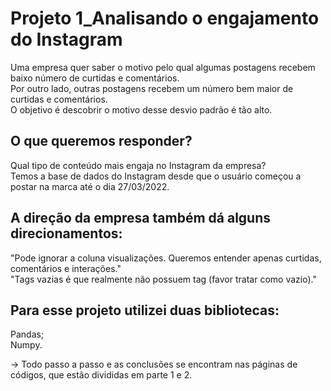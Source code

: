 # Projeto 1_Analisando o engajamento do Instagram<br>
Uma empresa quer saber o motivo pelo qual algumas postagens recebem baixo número de curtidas e comentários. <br>
Por outro lado, outras postagens recebem um número bem maior de curtidas e comentários.<br>
O objetivo é descobrir o motivo desse desvio padrão é tão alto.

## O que queremos responder?

Qual tipo de conteúdo mais engaja no Instagram da empresa?<br>
Temos a base de dados do Instagram desde que o usuário começou a postar na marca até o dia 27/03/2022.

## A direção da empresa também dá alguns direcionamentos:
"Pode ignorar a coluna visualizações. Queremos entender apenas curtidas, comentários e interações."<br>
"Tags vazias é que realmente não possuem tag (favor tratar como vazio)."
  
## Para esse projeto utilizei duas bibliotecas:
Pandas;<br>
Numpy.
  
-> Todo passo a passo e as conclusões se encontram nas páginas de códigos, que estão divididas em parte 1 e 2.
